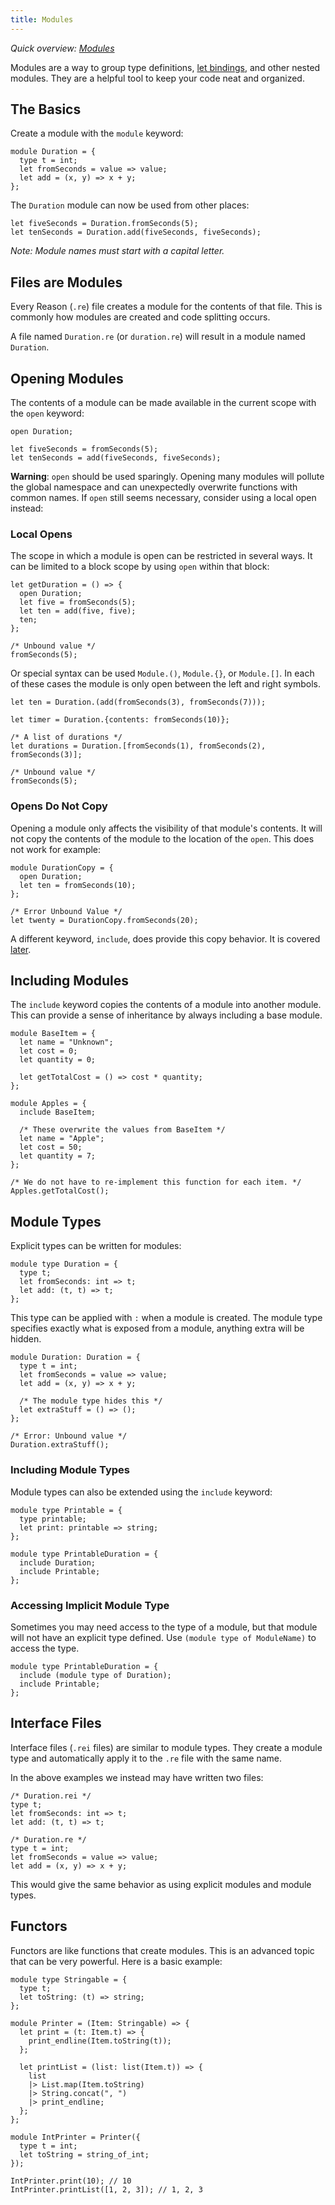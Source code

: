 ```yaml
---
title: Modules
---
```


_Quick overview: [Modules](overview.md#modules)_

Modules are a way to group type definitions, [let bindings](let-binding.md),
and other nested modules. They are a helpful tool to keep your code neat and
organized.

## The Basics

Create a module with the `module` keyword:

```reason
module Duration = {
  type t = int;
  let fromSeconds = value => value;
  let add = (x, y) => x + y;
};
```

The `Duration` module can now be used from other places:

```reason
let fiveSeconds = Duration.fromSeconds(5);
let tenSeconds = Duration.add(fiveSeconds, fiveSeconds);
```

_Note: Module names must start with a capital letter._

## Files are Modules

Every Reason (`.re`) file creates a module for the contents of that file. This
is commonly how modules are created and code splitting occurs.

A file named `Duration.re` (or `duration.re`) will result in a module named
`Duration`.

## Opening Modules

The contents of a module can be made available in the current scope with the
`open` keyword:

```reason
open Duration;

let fiveSeconds = fromSeconds(5);
let tenSeconds = add(fiveSeconds, fiveSeconds);
```

**Warning**: `open` should be used sparingly. Opening many modules will pollute the
global namespace and can unexpectedly overwrite functions with common names.
If `open` still seems necessary, consider using a local open instead:

### Local Opens

The scope in which a module is open can be restricted in several ways. It can be
limited to a block scope by using `open` within that block:

```reason
let getDuration = () => {
  open Duration;
  let five = fromSeconds(5);
  let ten = add(five, five);
  ten;
};

/* Unbound value */
fromSeconds(5);
```

Or special syntax can be used `Module.()`, `Module.{}`, or `Module.[]`. In each
of these cases the module is only open between the left and right symbols.

```reason
let ten = Duration.(add(fromSeconds(3), fromSeconds(7)));

let timer = Duration.{contents: fromSeconds(10)};

/* A list of durations */
let durations = Duration.[fromSeconds(1), fromSeconds(2), fromSeconds(3)];

/* Unbound value */
fromSeconds(5);
```

### Opens Do Not Copy

Opening a module only affects the visibility of that module's contents. It will
not copy the contents of the module to the location of the `open`. This does not
work for example:

```reason
module DurationCopy = {
  open Duration;
  let ten = fromSeconds(10);
};

/* Error Unbound Value */
let twenty = DurationCopy.fromSeconds(20);
```

A different keyword, `include`, does provide this copy behavior.
It is covered [later](#including-modules).

## Including Modules

The `include` keyword copies the contents of a module into another module. This
can provide a sense of inheritance by always including a base module.

```reason
module BaseItem = {
  let name = "Unknown";
  let cost = 0;
  let quantity = 0;

  let getTotalCost = () => cost * quantity;
};

module Apples = {
  include BaseItem;

  /* These overwrite the values from BaseItem */
  let name = "Apple";
  let cost = 50;
  let quantity = 7;
};

/* We do not have to re-implement this function for each item. */
Apples.getTotalCost();
```

## Module Types

Explicit types can be written for modules:

```reason
module type Duration = {
  type t;
  let fromSeconds: int => t;
  let add: (t, t) => t;
};
```

This type can be applied with `:` when a module is created. The module type
specifies exactly what is exposed from a module, anything extra will be hidden.

```reason
module Duration: Duration = {
  type t = int;
  let fromSeconds = value => value;
  let add = (x, y) => x + y;

  /* The module type hides this */
  let extraStuff = () => ();
};

/* Error: Unbound value */
Duration.extraStuff();
```

### Including Module Types

Module types can also be extended using the `include` keyword:

```reason
module type Printable = {
  type printable;
  let print: printable => string;
};

module type PrintableDuration = {
  include Duration;
  include Printable;
};
```

### Accessing Implicit Module Type

Sometimes you may need access to the type of a module, but that module will not
have an explicit type defined. Use `(module type of ModuleName)` to access the
type.

```reason
module type PrintableDuration = {
  include (module type of Duration);
  include Printable;
};
```

## Interface Files

Interface files (`.rei` files) are similar to module types. They create a module
type and automatically apply it to the `.re` file with the same name.

In the above examples we instead may have written two files:

```reason
/* Duration.rei */
type t;
let fromSeconds: int => t;
let add: (t, t) => t;
```

```reason
/* Duration.re */
type t = int;
let fromSeconds = value => value;
let add = (x, y) => x + y;
```

This would give the same behavior as using explicit modules and module types.

## Functors

Functors are like functions that create modules. This is an advanced topic
that can be very powerful. Here is a basic example:

```reason
module type Stringable = {
  type t;
  let toString: (t) => string;
};

module Printer = (Item: Stringable) => {
  let print = (t: Item.t) => {
    print_endline(Item.toString(t));
  };

  let printList = (list: list(Item.t)) => {
    list
    |> List.map(Item.toString)
    |> String.concat(", ")
    |> print_endline;
  };
};

module IntPrinter = Printer({
  type t = int;
  let toString = string_of_int;
});

IntPrinter.print(10); // 10
IntPrinter.printList([1, 2, 3]); // 1, 2, 3
```
